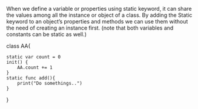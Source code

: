 When we define a variable or properties using static keyword, it can share the values among all the instance or object of a class. 
By adding the Static keyword to an object’s properties and methods we can use them without the need of creating an instance first. 
(note that both variables and constants can be static as well.)

class AA{

    static var count = 0
    init() {
        AA.count += 1
    }
    static func add(){
        print("Do somethings..")
    }
}
